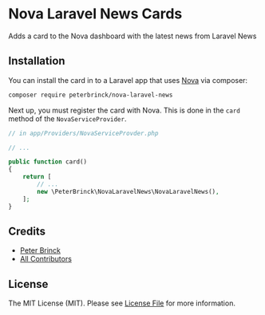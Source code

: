 # Nova Laravel News Cards

Adds a card to the Nova dashboard with the latest news from Laravel News

## Installation

You can install the card in to a Laravel app that uses [Nova](https://nova.laravel.com) via composer:

```bash
composer require peterbrinck/nova-laravel-news
```

Next up, you must register the card with Nova. This is done in the `card` method of the `NovaServiceProvider`.

```php
// in app/Providers/NovaServiceProvder.php

// ...

public function card()
{
    return [
        // ...
        new \PeterBrinck\NovaLaravelNews\NovaLaravelNews(),
    ];
}
```

## Credits

- [Peter Brinck](https://github.com/peterbrinck)
- [All Contributors](../../contributors)

## License

The MIT License (MIT). Please see [License File](LICENSE.md) for more information.
